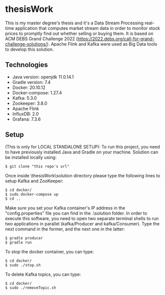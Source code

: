 # thesisWork
This is my master degree's thesis and it's a Data Stream Processing real-time application that computes market stream data in order to monitor stock prices to promptly find out whether selling or buying them. It is based on ACM DEBS Grand Challenge 2022 (https://2022.debs.org/call-for-grand-challenge-solutions/). Apache Flink and Kafka were used as Big Data tools to develop this solution.
## Technologies
* Java version: openjdk 11.0.14.1
* Gradle version: 7.4
* Docker: 20.10.12
* Docker-compose: 1.27.4
* Kafka: 5.3.0
* Zookeeper: 3.8.0
* Apache Flink 
* InfluxDB: 2.0
* Grafana: 7.3.6
	
## Setup
(This is only for LOCAL STANDALONE SETUP): To run this project, you need to have previously installed Java and Gradle on your machine. 
Solution can be installed locally using:

```
$ git clone "this repo's url"
```
Once inside \thesisWork\solution directory please type the following lines to setup Kafka and ZooKeeper:
```
$ cd docker/
$ sudo docker-compose up
$ cd .. 
```
Make sure you set your Kafka container's IP address in the "config.properties" file you can find in the .\solution folder.
In order to execute this software, you need to open two separate terminal shells to run two applications in parallel (kafka/Producer and kafka/Consumer). Type the next command in the former, and the next one in the latter: 
```
$ gradle producer
$ gradle run
```
 

To stop the docker container, you can type:
```
$ cd docker/
$ sudo ./stop.sh
```
To delete Kafka topics, you can type:
```
$ cd docker/
$ sudo ./removeTopic.sh
```
